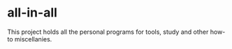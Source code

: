 all-in-all
==========

This project holds all the personal programs for tools, study and other how-to miscellanies.
